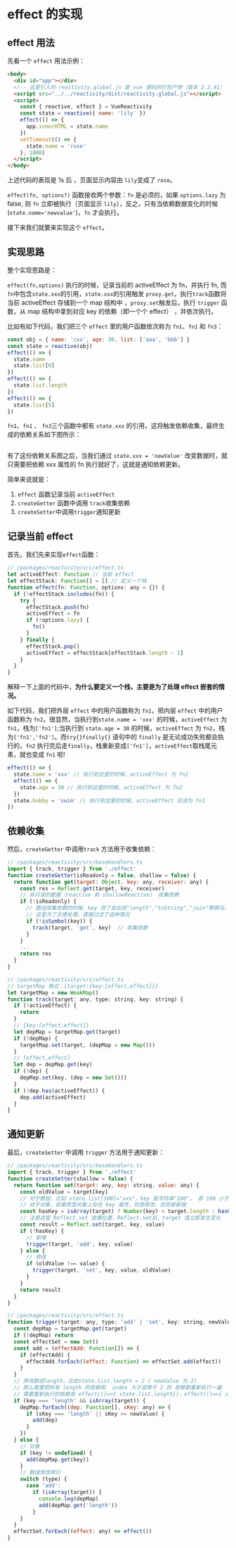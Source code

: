# effect 的实现

## effect 用法

先看一个 `effect` 用法示例：

```html
<body>
  <div id="app"></div>
  <!-- 这里引入的 reactivity.global.js 是 vue 源码的打包产物（版本 3.2.41） -->
  <script src="../../reactivity/dist/reactivity.global.js"></script>
  <script>
    const { reactive, effect } = VueReactivity
    const state = reactive({ name: 'lily' })
    effect(() => {
      app.innerHTML = state.name
    })
    setTimeout(() => {
      state.name = 'rose'
    }, 1000)
  </script>
</body>
```

上述代码的表现是 1s 后 ，页面显示内容由 `lily`变成了 `rose`。

`effect(fn, options?)` 函数接收两个参数：`fn` 是必须的，如果 `options.lazy` 为 false, 则 `fn` 立即被执行（页面显示 `lily`），反之，只有当依赖数据变化的时候(`state.name='newvalue'`)，`fn` 才会执行。

接下来我们就要来实现这个 `effect`。

## 实现思路

整个实现思路是：

`effect(fn,options)` 执行的时候，记录当前的 activeEffect 为 fn，并执行 fn, 而`fn`中包含`state.xxx`的引用，`state.xxx`的引用触发 `proxy.get`，执行`track`函数将当前 activeEffect 存储到一个 map 结构中 ，`proxy.set`触发后，执行 `trigger` 函数，从 map 结构中拿到对应 key 的依赖（即一个个 effect） ，并依次执行。

比如有如下代码，我们把三个 `effect` 里的用户函数依次称为 `fn1`、`fn1` 和 `fn3`：

```js
const obj = { name: 'cxx', age: 30, list: ['aaa', 'bbb'] }
const state = reactive(obj)
effect(() => {
  state.name
  state.list[0]
})
effect(() => {
  state.list.length
})
effect(() => {
  state.list[5]
})
```

`fn1`、`fn1` 、 `fn3`三个函数中都有 `state.xxx` 的引用，这将触发依赖收集，最终生成的依赖关系如下图所示：

<img :src="$withBase('/imgs/myvue/vue3-effect-rely-tree.jpg')">

有了这份依赖关系图之后，当我们通过 `state.xxx = 'newValue'` 改变数据时，就只需要把依赖 xxx 属性的 fn 执行就好了，这就是通知依赖更新。

简单来说就是：

1. `effect` 函数记录当前 `activeEffect`
2. `createGetter` 函数中调用 `track`收集依赖
3. `createSetter`中调用`trigger`通知更新

## 记录当前 effect

首先，我们先来实现`effect`函数：

```js
// /packages/reactivity/src/effect.ts
let activeEffect: Function // 当前 effect
let effectStack: Function[] = [] // 定义一个栈
function effect(fn: Function, options: any = {}) {
  if (!effectStack.includes(fn)) {
    try {
      effectStack.push(fn)
      activeEffect = fn
      if (!options.lazy) {
        fn()
      }
    } finally {
      effectStack.pop()
      activeEffect = effectStack[effectStack.length - 1]
    }
  }
}
```

解释一下上面的代码中，**为什么要定义一个栈，主要是为了处理 effect 嵌套的情况。**

如下代码，我们把外层 `effect` 中的用户函数称为 `fn1`，把内层 `effect` 中的用户函数称为 `fn2`。很显然，当执行到`state.name = 'xxx'` 的时候，`activeEffect` 为 `fn1`，栈为`['fn1']`;当执行到 `state.age = 30` 的时候，`activeEffect` 为 `fn2`，栈为`['fn1','fn2']`。而`try{}finally{}` 语句中的 `finally` 是无论成功失败都会执行的，`fn2` 执行完后走`finally`，栈重新变成`['fn1']`，`activeEffect`取栈尾元素，就也变成 `fn1` 啦!

```js
effect(() => {
  state.name = 'xxx' // 执行到这里的时候，activeEffect 为 fn1
  effect(() => {
    state.age = 30 // 执行到这里的时候，activeEffect 为 fn2
  })
  state.hobby = 'swim' // 执行到这里的时候，activeEffect 应该为 fn1
})
```

## 依赖收集

然后，`createGetter` 中调用`track` 方法用于收集依赖：

```js
// /packages/reactivity/src/baseHandlers.ts
import { track, trigger } from './effect'
function createGetter(isReadonly = false, shallow = false) {
  return function get(target: Object, key: any, receiver: any) {
    const res = Reflect.get(target, key, receiver)
    // 非只读的数据（reactive 和 shallowReactive） 收集依赖
    if (!isReadonly) {
      // 数组收集依赖的时候，key 除了会出现"length","toString","join"等情况，还会出现类型是 Symbol 的情况
      // 这里为了方便处理，直接过滤了这种情况
      if (!isSymbol(key)) {
        track(target, 'get', key)  // 收集依赖
      }
    }
    ...
    return res
  }
}
```

```js
// /packages/reactivity/src/effect.ts
// targetMap 格式：{target:{key:[effect,effect]}}
let targetMap = new WeakMap()
function track(target: any, type: string, key: string) {
  if (!activeEffect) {
    return
  }
  // {key:[effect,effect]}
  let depMap = targetMap.get(target)
  if (!depMap) {
    targetMap.set(target, (depMap = new Map()))
  }
  // [effect,effect]
  let dep = depMap.get(key)
  if (!dep) {
    depMap.set(key, (dep = new Set()))
  }
  if (!dep.has(activeEffect)) {
    dep.add(activeEffect)
  }
}
```

## 通知更新

最后，`createSetter` 中调用 `trigger` 方法用于通知更新：

```js
// /packages/reactivity/src/baseHandlers.ts
import { track, trigger } from './effect'
function createSetter(shallow = false) {
  return function set(target: any, key: string, value: any) {
    const oldValue = target[key]
    // 对于数组，比如 state.list[100]="xxx"，key 是字符串"100"， 若 100 小于 list 的长度，则是修改，否则是新增
    // 对于对象，如果原型对象上存在 key 属性，则是修改，否则是新增
    const hasKey = isArray(target) ? Number(key) < target.length : hasOwn(target, key)
    // 注意这里 Reflect.set 放置位置，Reflect.set后，target 值立即发生变化
    const result = Reflect.set(target, key, value)
    if (!hasKey) {
      // 新增
      trigger(target, 'add', key, value)
    } else {
      // 修改
      if (oldValue !== value) {
        trigger(target, 'set', key, value, oldValue)
      }
    }
    return result
  }
}
```

```js
// /packages/reactivity/src/effect.ts
function trigger(target: any, type: 'add' | 'set', key: string, newValue: any, oldValue?: any) {
  const depMap = targetMap.get(target)
  if (!depMap) return
  const effectSet = new Set()
  const add = (effectAdd: Function[]) => {
    if (effectAdd) {
      effectAdd.forEach((effect: Function) => effectSet.add(effect))
    }
  }
  // 修改数组length，比如state.list.length = 2 ( newValue 为 2)
  // 那么需要把所有 length 的依赖和  index 大于或等于 2 的 依赖都重新执行一遍
  // 需要重新执行的依赖有 effect(()=>{ state.list.length})，effect(()=>{ state.list[2]})，effect(()=>{ state.list[3]})，等等
  if (key === 'length' && isArray(target)) {
    depMap.forEach((dep: Function[], sKey: any) => {
      if (sKey === 'length' || sKey >= newValue) {
        add(dep)
      }
    })
  } else {
    // 对象
    if (key != undefined) {
      add(depMap.get(key))
    }
    // 数组修改索引
    switch (type) {
      case 'add':
        if (isArray(target)) {
          console.log(depMap)
          add(depMap.get('length'))
        }
    }
  }
  effectSet.forEach((effect: any) => effect())
}
```
